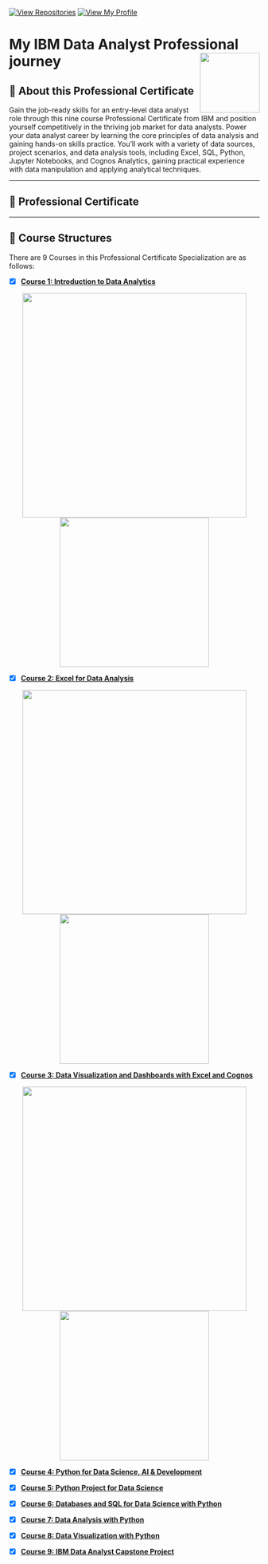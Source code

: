 [![View Repositories](https://img.shields.io/badge/View-My_Repositories-blue?logo=GitHub)](https://github.com/BariscanBilgen?tab=repositories)
[![View My Profile](https://img.shields.io/badge/View-My_Profile-green?logo=GitHub)](https://github.com/BariscanBilgen) 

# My IBM Data Analyst Professional journey<img src="https://raw.githubusercontent.com/roshangrewal/IBM-Data-Science-Professional-Certification/master/IBM-Banner.png" align="right" width="120" />

## 📍 About this Professional Certificate
Gain the job-ready skills for an entry-level data analyst role through this nine course Professional Certificate from IBM and position yourself competitively in the thriving job market for data analysts. Power your data analyst career by learning the core principles of data analysis and gaining hands-on skills practice. You’ll work with a variety of data sources, project scenarios, and data analysis tools, including Excel, SQL, Python, Jupyter Notebooks, and Cognos Analytics, gaining practical experience with data manipulation and applying analytical techniques.

---
## 🥇 Professional Certificate

<p align="center">

---

## 📙 Course Structures
There are 9 Courses in this Professional Certificate Specialization are as follows:

- [x] [__Course 1: Introduction to Data Analytics__](https://www.coursera.org/learn/introduction-to-data-analytics?specialization=ibm-data-analyst)

<p align="center"> 
  <img src="https://user-images.githubusercontent.com/91004987/210832466-50d295e7-1087-4bad-a4d4-197a26d5f497.JPG" width="450"> 

  <img src="https://user-images.githubusercontent.com/91004987/210832571-c1b3e45d-74f8-4287-9246-15403d017a64.png" width="300"> 

- [x] [__Course 2: Excel for Data Analysis__](https://www.coursera.org/learn/excel-basics-data-analysis-ibm?specialization=ibm-data-analyst)
<p align="center">
  <img src="https://user-images.githubusercontent.com/91004987/208676057-40d2d3d2-410c-45ac-8ab2-7ff6f20f2b93.JPG" width="450"> 

  <img src="https://user-images.githubusercontent.com/91004987/209202485-ad9308f5-cffa-42bf-b199-2fca19d50bf8.png" width="300"> 
</p>

- [x] [__Course 3: Data Visualization and Dashboards with Excel and Cognos__](https://www.coursera.org/learn/data-visualization-dashboards-excel-cognos?specialization=ibm-data-analyst)
<p align="center">
  <img src="https://user-images.githubusercontent.com/91004987/212050467-25dd436f-c3f7-4b8a-8e8e-bce5ee905dd5.JPG" width="450"> 

  <img src="https://user-images.githubusercontent.com/91004987/212049974-fbf99b0f-a61a-49c6-b95c-2d7cc7d00ec2.png" width="300"> 
</p>

- [x] [__Course 4: Python for Data Science, AI & Development__](https://www.coursera.org/learn/python-for-applied-data-science-ai?specialization=ibm-data-analyst)

- [x] [__Course 5: Python Project for Data Science__](https://www.coursera.org/learn/python-project-for-data-science?specialization=ibm-data-analyst)

- [x] [__Course 6: Databases and SQL for Data Science with Python__](https://www.coursera.org/learn/sql-data-science?specialization=ibm-data-analyst)

- [x] [__Course 7: Data Analysis with Python__](https://www.coursera.org/learn/data-analysis-with-python?specialization=ibm-data-analyst)

- [x] [__Course 8: Data Visualization with Python__](https://www.coursera.org/learn/python-for-data-visualization?specialization=ibm-data-analyst)

- [x] [__Course 9: IBM Data Analyst Capstone Project__](https://www.coursera.org/learn/ibm-data-analyst-capstone-project?specialization=ibm-data-analyst)
